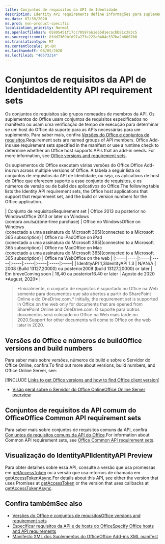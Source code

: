```yaml
---
title: Conjuntos de requisitos da API de Identidade
description: Identity API requirements define informações para suplementos do Office.
ms.date: 07/30/2020
ms.prod: non-product-specific
localization_priority: Normal
ms.openlocfilehash: 05805451f17cc70597a61e55d1ecacbb81c383c5
ms.sourcegitcommit: 8fdd7369bfd97a273e222a0404e337ba2b8807b0
ms.translationtype: MT
ms.contentlocale: pt-BR
ms.lasthandoff: 08/05/2020
ms.locfileid: "46573214"
---
```

# <a name="identity-api-requirement-sets"></a><span data-ttu-id="3220c-103">Conjuntos de requisitos da API de Identidade</span><span class="sxs-lookup"><span data-stu-id="3220c-103">Identity API requirement sets</span></span>

<span data-ttu-id="3220c-p101">Os conjuntos de requisitos são grupos nomeados de membros da API. Os suplementos do Office usam conjuntos de requisitos especificados no manifesto ou usam uma verificação de tempo de execução para determinar se um host do Office dá suporte para as APIs necessárias para um suplemento. Para saber mais, confira [Versões do Office e conjuntos de requisitos](../../develop/office-versions-and-requirement-sets.md).</span><span class="sxs-lookup"><span data-stu-id="3220c-p101">Requirement sets are named groups of API members. Office Add-ins use requirement sets specified in the manifest or use a runtime check to determine whether an Office host supports APIs that an add-in needs. For more information, see [Office versions and requirement sets](../../develop/office-versions-and-requirement-sets.md).</span></span>

<span data-ttu-id="3220c-107">Os suplementos do Office executam várias versões do Office.</span><span class="sxs-lookup"><span data-stu-id="3220c-107">Office Add-ins run across multiple versions of Office.</span></span> <span data-ttu-id="3220c-108">A tabela a seguir lista os conjuntos de requisitos da API de Identidade, ou seja, os aplicativos de host do Office que oferecem suporte a esse conjunto de requisitos, e os números de versão ou de build dos aplicativos do Office.</span><span class="sxs-lookup"><span data-stu-id="3220c-108">The following table lists the Identity API requirement sets, the Office host applications that support that requirement set, and the build or version numbers for the Office application.</span></span>

|  <span data-ttu-id="3220c-109">Conjunto de requisitos</span><span class="sxs-lookup"><span data-stu-id="3220c-109">Requirement set</span></span>  | <span data-ttu-id="3220c-110">Office 2013 ou posterior no Windows</span><span class="sxs-lookup"><span data-stu-id="3220c-110">Office 2013 or later on Windows</span></span><br><span data-ttu-id="3220c-111">(compra avulsa)</span><span class="sxs-lookup"><span data-stu-id="3220c-111">(one-time purchase)</span></span> | <span data-ttu-id="3220c-112">Office no Windows</span><span class="sxs-lookup"><span data-stu-id="3220c-112">Office on Windows</span></span><br><span data-ttu-id="3220c-113">(conectado a uma assinatura do Microsoft 365)</span><span class="sxs-lookup"><span data-stu-id="3220c-113">(connected to a Microsoft 365 subscription)</span></span> |  <span data-ttu-id="3220c-114">Office no iPad</span><span class="sxs-lookup"><span data-stu-id="3220c-114">Office on iPad</span></span><br><span data-ttu-id="3220c-115">(conectado a uma assinatura do Microsoft 365)</span><span class="sxs-lookup"><span data-stu-id="3220c-115">(connected to a Microsoft 365 subscription)</span></span>  |  <span data-ttu-id="3220c-116">Office no Mac</span><span class="sxs-lookup"><span data-stu-id="3220c-116">Office on Mac</span></span><br><span data-ttu-id="3220c-117">(conectado a uma assinatura do Microsoft 365)</span><span class="sxs-lookup"><span data-stu-id="3220c-117">(connected to a Microsoft 365 subscription)</span></span>  | <span data-ttu-id="3220c-118">Office na Web</span><span class="sxs-lookup"><span data-stu-id="3220c-118">Office on the web</span></span>  |
|:-----|-----|:-----|:-----|:-----|:-----|:-----|:-----|:-----|
| <span data-ttu-id="3220c-119">IdentityAPI 1,3</span><span class="sxs-lookup"><span data-stu-id="3220c-119">IdentityAPI 1.3</span></span>  | <span data-ttu-id="3220c-120">N/A</span><span class="sxs-lookup"><span data-stu-id="3220c-120">N/A</span></span> | <span data-ttu-id="3220c-121">2008 (Build 13127,20000) ou posterior</span><span class="sxs-lookup"><span data-stu-id="3220c-121">2008 (build 13127.20000) or later</span></span> | <span data-ttu-id="3220c-122">Em breve</span><span class="sxs-lookup"><span data-stu-id="3220c-122">Coming soon</span></span> | <span data-ttu-id="3220c-123">16,40 ou posterior</span><span class="sxs-lookup"><span data-stu-id="3220c-123">16.40 or later</span></span> | <span data-ttu-id="3220c-124">Agosto de 2020 \*</span><span class="sxs-lookup"><span data-stu-id="3220c-124">August, 2020\*</span></span> |

> <span data-ttu-id="3220c-125">\*Inicialmente, o conjunto de requisitos é suportado no Office na Web somente para documentos que são abertos a partir do SharePoint Online e do OneDrive.com.</span><span class="sxs-lookup"><span data-stu-id="3220c-125">\* Initially, the requirement set is supported in Office on the web only for documents that are opened from SharePoint Online and OneDrive.com.</span></span> <span data-ttu-id="3220c-126">O suporte para outros documentos será colocado no Office na Web mais tarde no 2020.</span><span class="sxs-lookup"><span data-stu-id="3220c-126">Support for other documents will come to Office on the web later in 2020.</span></span>

## <a name="office-versions-and-build-numbers"></a><span data-ttu-id="3220c-127">Versões do Office e números de build</span><span class="sxs-lookup"><span data-stu-id="3220c-127">Office versions and build numbers</span></span>

<span data-ttu-id="3220c-128">Para saber mais sobre versões, números de build e sobre o Servidor do Office Online, confira:</span><span class="sxs-lookup"><span data-stu-id="3220c-128">To find out more about versions, build numbers, and Office Online Server, see:</span></span>

[!INCLUDE [Links to get Office versions and how to find Office client version](../../includes/links-get-office-versions-builds.md)]
- [<span data-ttu-id="3220c-129">Visão geral sobre o Servidor do Office Online</span><span class="sxs-lookup"><span data-stu-id="3220c-129">Office Online Server overview</span></span>](/officeonlineserver/office-online-server-overview)

## <a name="office-common-api-requirement-sets"></a><span data-ttu-id="3220c-130">Conjuntos de requisitos da API comum do Office</span><span class="sxs-lookup"><span data-stu-id="3220c-130">Office Common API requirement sets</span></span>

<span data-ttu-id="3220c-131">Para saber mais sobre conjuntos de requisitos comuns da API, confira [Conjuntos de requisitos comuns da API do Office](office-add-in-requirement-sets.md).</span><span class="sxs-lookup"><span data-stu-id="3220c-131">For information about Common API requirement sets, see [Office Common API requirement sets](office-add-in-requirement-sets.md).</span></span>

## <a name="identityapi-preview"></a><span data-ttu-id="3220c-132">Visualização do IdentityAPI</span><span class="sxs-lookup"><span data-stu-id="3220c-132">IdentityAPI Preview</span></span>

<span data-ttu-id="3220c-133">Para obter detalhes sobre essa API, consulte a versão que usa promessas em [getAccessToken](/javascript/api/office-runtime/officeruntime.auth#getaccesstoken-options-) ou a versão que usa retornos de chamada em [getAccessTokenAsync](/javascript/api/office/office.auth#getaccesstokenasync-options--callback-).</span><span class="sxs-lookup"><span data-stu-id="3220c-133">For details about this API, see either the version that uses Promises at [getAccessToken](/javascript/api/office-runtime/officeruntime.auth#getaccesstoken-options-) or the version that uses callbacks at [getAccessTokenAsync](/javascript/api/office/office.auth#getaccesstokenasync-options--callback-).</span></span>

## <a name="see-also"></a><span data-ttu-id="3220c-134">Confira também</span><span class="sxs-lookup"><span data-stu-id="3220c-134">See also</span></span>

- [<span data-ttu-id="3220c-135">Versões do Office e conjuntos de requisitos</span><span class="sxs-lookup"><span data-stu-id="3220c-135">Office versions and requirement sets</span></span>](../../develop/office-versions-and-requirement-sets.md)
- [<span data-ttu-id="3220c-136">Especificar requisitos da API e de hosts do Office</span><span class="sxs-lookup"><span data-stu-id="3220c-136">Specify Office hosts and API requirements</span></span>](../../develop/specify-office-hosts-and-api-requirements.md)
- [<span data-ttu-id="3220c-137">Manifesto XML dos Suplementos do Office</span><span class="sxs-lookup"><span data-stu-id="3220c-137">Office Add-ins XML manifest</span></span>](../../develop/add-in-manifests.md)
